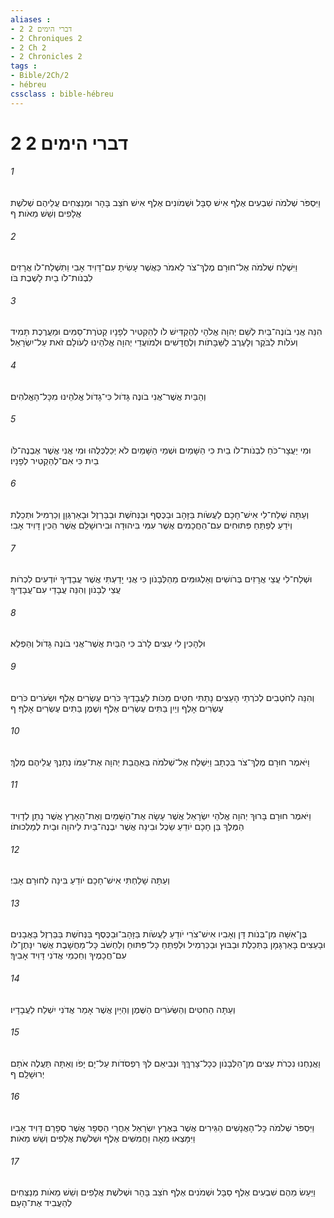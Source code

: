 ```yaml
---
aliases : 
- 2 דברי הימים 2
- 2 Chroniques 2
- 2 Ch 2
- 2 Chronicles 2
tags : 
- Bible/2Ch/2
- hébreu
cssclass : bible-hébreu
---
```


# 2 דברי הימים 2

###### 1
וַיִּסְפֹּר שְׁלֹמֹה שִׁבְעִים אֶלֶף אִישׁ סַבָּל וּשְׁמֹונִים אֶלֶף אִישׁ חֹצֵב בָּהָר וּמְנַצְּחִים עֲלֵיהֶם שְׁלֹשֶׁת אֲלָפִים וְשֵׁשׁ מֵאֹות׃ ף
###### 2
וַיִּשְׁלַח שְׁלֹמֹה אֶל־חוּרָם מֶלֶךְ־צֹר לֵאמֹר כַּאֲשֶׁר עָשִׂיתָ עִם־דָּוִיד אָבִי וַתִּשְׁלַח־לֹו אֲרָזִים לִבְנֹות־לֹו בַיִת לָשֶׁבֶת בֹּו׃
###### 3
הִנֵּה אֲנִי בֹונֶה־בַּיִת לְשֵׁם יְהוָה אֱלֹהָי לְהַקְדִּישׁ לֹו לְהַקְטִיר לְפָנָיו קְטֹרֶת־סַמִּים וּמַעֲרֶכֶת תָּמִיד וְעֹלֹות לַבֹּקֶר וְלָעֶרֶב לַשַּׁבָּתֹות וְלֶחֳדָשִׁים וּלְמֹועֲדֵי יְהוָה אֱלֹהֵינוּ לְעֹולָם זֹאת עַל־יִשְׂרָאֵל׃
###### 4
וְהַבַּיִת אֲשֶׁר־אֲנִי בֹונֶה גָּדֹול כִּי־גָדֹול אֱלֹהֵינוּ מִכָּל־הָאֱלֹהִים׃
###### 5
וּמִי יַעֲצָר־כֹּחַ לִבְנֹות־לֹו בַיִת כִּי הַשָּׁמַיִם וּשְׁמֵי הַשָּׁמַיִם לֹא יְכַלְכְּלֻהוּ וּמִי אֲנִי אֲשֶׁר אֶבְנֶה־לֹּו בַיִת כִּי אִם־לְהַקְטִיר לְפָנָיו׃
###### 6
וְעַתָּה שְׁלַח־לִי אִישׁ־חָכָם לַעֲשֹׂות בַּזָּהָב וּבַכֶּסֶף וּבַנְּחֹשֶׁת וּבַבַּרְזֶל וּבָאַרְגְּוָן וְכַרְמִיל וּתְכֵלֶת וְיֹדֵעַ לְפַתֵּחַ פִּתּוּחִים עִם־הַחֲכָמִים אֲשֶׁר עִמִּי בִּיהוּדָה וּבִירוּשָׁלִַם אֲשֶׁר הֵכִין דָּוִיד אָבִי׃
###### 7
וּשְׁלַח־לִי עֲצֵי אֲרָזִים בְּרֹושִׁים וְאַלְגּוּמִּים מֵהַלְּבָנֹון כִּי אֲנִי יָדַעְתִּי אֲשֶׁר עֲבָדֶיךָ יֹודְעִים לִכְרֹות עֲצֵי לְבָנֹון וְהִנֵּה עֲבָדַי עִם־עֲבָדֶיךָ׃
###### 8
וּלְהָכִין לִי עֵצִים לָרֹב כִּי הַבַּיִת אֲשֶׁר־אֲנִי בֹונֶה גָּדֹול וְהַפְלֵא׃
###### 9
וְהִנֵּה לַחֹטְבִים לְכֹרְתֵי הָעֵצִים נָתַתִּי חִטִּים מַכֹּות לַעֲבָדֶיךָ כֹּרִים עֶשְׂרִים אֶלֶף וּשְׂעֹרִים כֹּרִים עֶשְׂרִים אָלֶף וְיַיִן בַּתִּים עֶשְׂרִים אֶלֶף וְשֶׁמֶן בַּתִּים עֶשְׂרִים אָלֶף׃ ף
###### 10
וַיֹּאמֶר חוּרָם מֶלֶךְ־צֹר בִּכְתָב וַיִּשְׁלַח אֶל־שְׁלֹמֹה בְּאַהֲבַת יְהוָה אֶת־עַמֹּו נְתָנְךָ עֲלֵיהֶם מֶלֶךְ׃
###### 11
וַיֹּאמֶר חוּרָם בָּרוּךְ יְהוָה אֱלֹהֵי יִשְׂרָאֵל אֲשֶׁר עָשָׂה אֶת־הַשָּׁמַיִם וְאֶת־הָאָרֶץ אֲשֶׁר נָתַן לְדָוִיד הַמֶּלֶךְ בֵּן חָכָם יֹודֵעַ שֵׂכֶל וּבִינָה אֲשֶׁר יִבְנֶה־בַּיִת לַיהוָה וּבַיִת לְמַלְכוּתֹו׃
###### 12
וְעַתָּה שָׁלַחְתִּי אִישׁ־חָכָם יֹודֵעַ בִּינָה לְחוּרָם אָבִי׃
###### 13
בֶּן־אִשָּׁה מִן־בְּנֹות דָּן וְאָבִיו אִישׁ־צֹרִי יֹודֵעַ לַעֲשֹׂות בַּזָּהָב־וּבַכֶּסֶף בַּנְּחֹשֶׁת בַּבַּרְזֶל בָּאֲבָנִים וּבָעֵצִים בָּאַרְגָּמָן בַּתְּכֵלֶת וּבַבּוּץ וּבַכַּרְמִיל וּלְפַתֵּחַ כָּל־פִּתּוּחַ וְלַחְשֹׁב כָּל־מַחֲשָׁבֶת אֲשֶׁר יִנָּתֶן־לֹו עִם־חֲכָמֶיךָ וְחַכְמֵי אֲדֹנִי דָּוִיד אָבִיךָ׃
###### 14
וְעַתָּה הַחִטִּים וְהַשְּׂעֹרִים הַשֶּׁמֶן וְהַיַּיִן אֲשֶׁר אָמַר אֲדֹנִי יִשְׁלַח לַעֲבָדָיו׃
###### 15
וַאֲנַחְנוּ נִכְרֹת עֵצִים מִן־הַלְּבָנֹון כְּכָל־צָרְךֶּךָ וּנְבִיאֵם לְךָ רַפְסֹדֹות עַל־יָם יָפֹו וְאַתָּה תַּעֲלֶה אֹתָם יְרוּשָׁלִָם׃ ף
###### 16
וַיִּסְפֹּר שְׁלֹמֹה כָּל־הָאֲנָשִׁים הַגֵּירִים אֲשֶׁר בְּאֶרֶץ יִשְׂרָאֵל אַחֲרֵי הַסְּפָר אֲשֶׁר סְפָרָם דָּוִיד אָבִיו וַיִּמָּצְאוּ מֵאָה וַחֲמִשִּׁים אֶלֶף וּשְׁלֹשֶׁת אֲלָפִים וְשֵׁשׁ מֵאֹות׃
###### 17
וַיַּעַשׂ מֵהֶם שִׁבְעִים אֶלֶף סַבָּל וּשְׁמֹנִים אֶלֶף חֹצֵב בָּהָר וּשְׁלֹשֶׁת אֲלָפִים וְשֵׁשׁ מֵאֹות מְנַצְּחִים לְהַעֲבִיד אֶת־הָעָם׃
